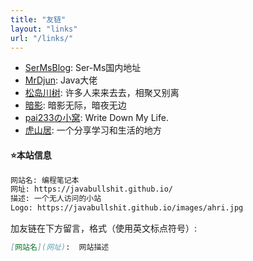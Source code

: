 ```yaml
---
title: "友链"
layout: "links"
url: "/links/"
---
```


 - [SerMsBlog](https://ser-mingshao.github.io): Ser-Ms国内地址
 - [MrDjun](https://mrdjun.gitee.io/): Java大佬
 - [松岛川树](https://mikin-blogs.vercel.app/): 许多人来来去去，相聚又别离
 - [暗影](https://dsanying.github.io/): 暗影无际，暗夜无边
 - [pai233の小窝](https://blog.pai233.top/):  Write Down My Life.
 - [虎山居](https://blog.hushanju.com/):  一个分享学习和生活的地方

#### ⭐本站信息
```markdown
网站名: 编程笔记本
网址: https://javabullshit.github.io/
描述: 一个无人访问的小站
Logo: https://javabullshit.github.io/images/ahri.jpg
```

加友链在下方留言，格式（使用英文标点符号）: 
```markdown
[网站名](网址):  网站描述
```
